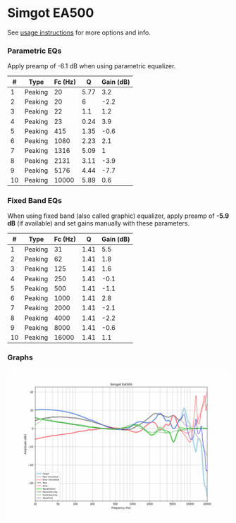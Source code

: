 # Simgot EA500
See [usage instructions](https://github.com/jaakkopasanen/AutoEq#usage) for more options and info.

### Parametric EQs
Apply preamp of -6.1 dB when using parametric equalizer.

|   # | Type    |   Fc (Hz) |    Q |   Gain (dB) |
|-----|---------|-----------|------|-------------|
|   1 | Peaking |        20 | 5.77 |         3.2 |
|   2 | Peaking |        20 | 6    |        -2.2 |
|   3 | Peaking |        22 | 1.1  |         1.2 |
|   4 | Peaking |        23 | 0.24 |         3.9 |
|   5 | Peaking |       415 | 1.35 |        -0.6 |
|   6 | Peaking |      1080 | 2.23 |         2.1 |
|   7 | Peaking |      1316 | 5.09 |         1   |
|   8 | Peaking |      2131 | 3.11 |        -3.9 |
|   9 | Peaking |      5176 | 4.44 |        -7.7 |
|  10 | Peaking |     10000 | 5.89 |         0.6 |

### Fixed Band EQs
When using fixed band (also called graphic) equalizer, apply preamp of **-5.9 dB** (if available) and set gains manually with these parameters.

|   # | Type    |   Fc (Hz) |    Q |   Gain (dB) |
|-----|---------|-----------|------|-------------|
|   1 | Peaking |        31 | 1.41 |         5.5 |
|   2 | Peaking |        62 | 1.41 |         1.8 |
|   3 | Peaking |       125 | 1.41 |         1.6 |
|   4 | Peaking |       250 | 1.41 |        -0.1 |
|   5 | Peaking |       500 | 1.41 |        -1.1 |
|   6 | Peaking |      1000 | 1.41 |         2.8 |
|   7 | Peaking |      2000 | 1.41 |        -2.1 |
|   8 | Peaking |      4000 | 1.41 |        -2.2 |
|   9 | Peaking |      8000 | 1.41 |        -0.6 |
|  10 | Peaking |     16000 | 1.41 |         1.1 |

### Graphs
![](./Simgot%20EA500.png)
